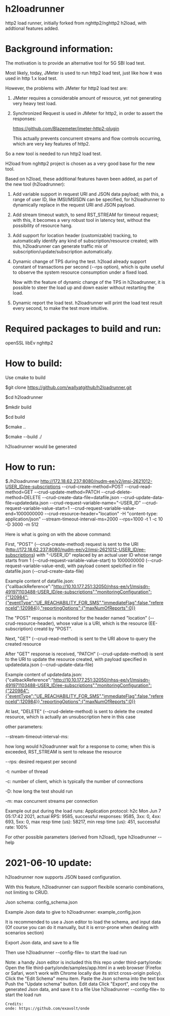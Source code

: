 # h2loadrunner
http2 load runner, initially forked from nghttp2/nghttp2 h2load, with addtional features added.

Background information:
======================
The motivation is to provide an alternative tool for 5G SBI load test.

Most likely, today, JMeter is used to run http2 load test, just like how it was used in http 1.x load test.

However, the problems with JMeter for http2 load test are:

1. JMeter requires a considerable amount of resource, yet not generating very heavy test load.

2. Synchronized Request is used in JMeter for http2, in order to assert the responses:

   https://github.com/Blazemeter/jmeter-http2-plugin

   This actually prevents concurrent streams and flow controls occurring, which are very key features of http2.

So a new tool is needed to run http2 load test.

H2load from nghttp2 project is chosen as a very good base for the new tool.

Based on h2load, these additional features haven been added, as part of the new tool (h2loadrunner):

1. Add variable support in request URI and JSON data payload; with this, a range of user ID, like IMSI/MSISDN can be specified, for h2loadrunner to dynamically replace in the request URI and JSON payload.

2. Add stream timeout watch, to send RST_STREAM for timeout request; with this, it becomes a very robust tool in latency test, without the possibility of resource hang.

3. Add support for location header (customizable) tracking, to automatically identify any kind of subscription/resource created; with this, h2loadrunner can generate traffic mix of subscription/update/subscription automatically.

4. Dynamic change of TPS during the test. h2load already support constant of transactions per second (--rps option), which is quite useful to observe the system resource consumption under a fixed load.

   Now with the feature of dynamic change of the TPS in h2loadrunner, it is possible to steer the load up and down easier without restarting the load.

5. Dynamic report the load test. h2loadrunner will print the load test result every second, to make the test more intuitive.



Required packages to build and run:
==================================
openSSL
libEv
nghttp2

How to build:
============
Use cmake to build

$git clone https://github.com/wallyatgithub/h2loadrunner.git

$cd h2loadrunner

$mkdir build

$cd build

$cmake ..

$cmake --build ./

h2loadrunner would be generated

How to run:
==========
$./h2loadrunner http://172.18.62.237:8080/nudm-ee/v2/imsi-2621012-USER_ID/ee-subscriptions --crud-create-method=POST --crud-read-method=GET --crud-update-method=PATCH --crud-delete-method=DELETE --crud-create-data-file=datafile.json --crud-update-data-file=updatedata.json --crud-request-variable-name="-USER_ID" --crud-request-variable-value-start=1 --crud-request-variable-value-end=1000000000 --crud-resource-header="location" -H "content-type: application/json" --stream-timeout-interval-ms=2000 --rps=1000 -t 1 -c 10 -D 3000 -m 512

Here is what is going on with the above command:

First, "POST" (--crud-create-method) request is sent to the URI (http://172.18.62.237:8080/nudm-ee/v2/imsi-2621012-USER_ID/ee-subscriptions) with "-USER_ID" replaced by an actual user ID whose range starts from 1 (--crud-request-variable-value-start) to 1000000000 (--crud-request-variable-value-end), with payload conent spelcified in file datafile.json (--crud-create-data-file)

Example content of datafile.json:
{"callbackReference":"http://10.10.177.251:32050/nhss-ee/v1/msisdn-491971103488-USER_ID/ee-subscriptions","monitoringConfiguration":{"120984":{"eventType":"UE_REACHABILITY_FOR_SMS","immediateFlag":false,"referenceId":120984}},"reportingOptions":{"maxNumOfReports":0}}

The "POST" response is monitored for the header named "location" (--crud-resource-header), whose value is a URI, which is the resource (EE-subscription) creatd by "POST".

Next, "GET" (--crud-read-method) is sent to the URI above to query the created resource

After "GET" response is received, "PATCH" (--crud-update-method) is sent to the URI to update the resource created, with payload specified in updatedata.json (--crud-update-data-file)

Example content of updatedata.json:
{"callbackReference":"http://10.10.177.251:32050/nhss-ee/v1/msisdn-491971103488-USER_ID/ee-subscriptions","monitoringConfiguration":{"220984":{"eventType":"UE_REACHABILITY_FOR_SMS","immediateFlag":false,"referenceId":120984}},"reportingOptions":{"maxNumOfReports":0}}


At last, "DELETE" (--crud-delete-method) is sent to delete the created resource, which is actually an unsubscription here in this case

other parameters:

--stream-timeout-interval-ms:

how long would h2loadrunner wait for a response to come; when this is exceeded, RST_STREAM is sent to release the resource

--rps: desired request per second

-t: number of thread

-c: number of client, which is typically the number of connections

-D: how long the test should run

-m: max concurrent streams per connection

Example out put during the load runs:
Application protocol: h2c
Mon Jun  7 05:17:42 2021, actual RPS: 9585, successful responses: 9585, 3xx: 0, 4xx: 693, 5xx: 0, max resp time (us): 58217, min resp time (us): 451, successful rate: 100%


For other possible parameters (derived from h2load), type h2loadrunner --help




2021-06-10 update:
=================
h2loadrunner now supports JSON based configuration.

With this feature, h2loadrunner can support flexibile scenario combinations, not limiting to CRUD.

Json schema: config_schema.json

Example Json data to give to h2loadrunner: example_config.json

It is recommended to use a Json editor to load the schema, and input data (Of course you can do it manually, but it is error-prone when dealing with scenarios section)

Export Json data, and save to a file <JSON FILE>

Then use h2loadrunner --config-file=<JSON FILE> to start the load run

Note: 
a handy Json editor is included this this repo under third-party/onde:
    Open the file third-party/onde/samples/app.html in a web browser (Firefox or Safari, won't work with Chrome locally due its strict cross-origin policy).
    Click the "Edit Schema" menu item.
    Paste the Json schema into the text box
    Push the "Update schema" button.
    Edit data
    Click "Export", and copy the generated Json data, and save it to a file <JSON FILE>
    Use h2loadrunner --config-file=<JSON FILE> to start the load run

    Credits:
    onde: https://github.com/exavolt/onde
